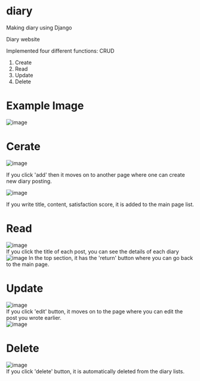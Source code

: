 # diary
Making diary using Django

Diary website

Implemented four different functions: CRUD
1. Create
2. Read
3. Update
4. Delete

# Example Image
![image](https://user-images.githubusercontent.com/71162530/117044094-fc797180-ad48-11eb-83bd-be594561e2d5.png)


   
# Cerate
![image](https://user-images.githubusercontent.com/71162530/117044314-419da380-ad49-11eb-867b-0fbe3b4a6018.png) 
       
If you click 'add' then it moves on to another page where one can create new diary posting.     
    
![image](https://user-images.githubusercontent.com/71162530/117044413-60039f00-ad49-11eb-85e2-3bdc70c11e0b.png)       

If you write title, content, satisfaction score, it is added to the main page list. 

     
# Read
![image](https://user-images.githubusercontent.com/71162530/117044693-afe26600-ad49-11eb-9927-c019729db323.png)   
If you click the title of each post, you can see the details of each diary    
![image](https://user-images.githubusercontent.com/71162530/117044762-c688bd00-ad49-11eb-9541-ba8f3823361e.png)
In the top section, it has the 'return' button where you can go back to the main page.


# Update
![image](https://user-images.githubusercontent.com/71162530/117045117-1f585580-ad4a-11eb-91ff-be5b141050fa.png)     
If you click 'edit' button, it moves on to the page where you can edit the post you wrote earlier.    
![image](https://user-images.githubusercontent.com/71162530/117045202-372fd980-ad4a-11eb-986f-ca5f169ab052.png)         


# Delete
![image](https://user-images.githubusercontent.com/71162530/117045285-4dd63080-ad4a-11eb-8296-6e037d051e1c.png)       
If you click 'delete' button, it is automatically deleted from the diary lists.
 

